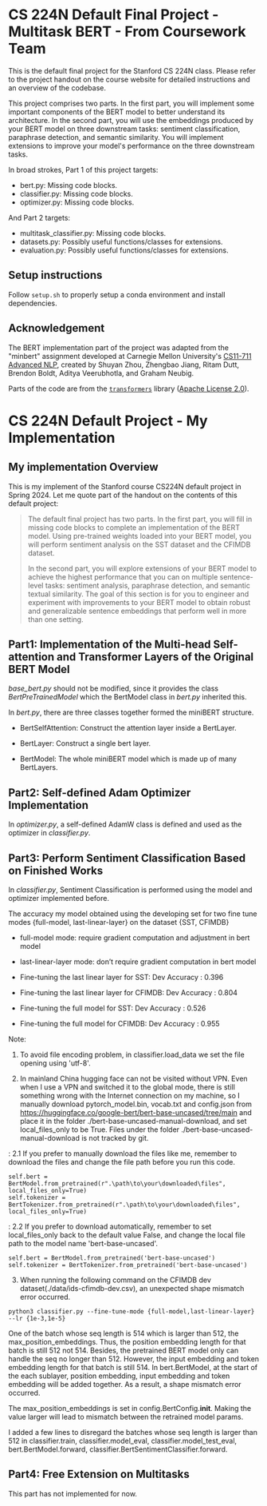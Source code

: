 # CS 224N Default Final Project - Multitask BERT - From Coursework Team

This is the default final project for the Stanford CS 224N class. Please refer to the project handout on the course website for detailed instructions and an overview of the codebase.

This project comprises two parts. In the first part, you will implement some important components of the BERT model to better understand its architecture. 
In the second part, you will use the embeddings produced by your BERT model on three downstream tasks: sentiment classification, paraphrase detection, and semantic similarity. You will implement extensions to improve your model's performance on the three downstream tasks.

In broad strokes, Part 1 of this project targets:
* bert.py: Missing code blocks.
* classifier.py: Missing code blocks.
* optimizer.py: Missing code blocks.

And Part 2 targets:
* multitask_classifier.py: Missing code blocks.
* datasets.py: Possibly useful functions/classes for extensions.
* evaluation.py: Possibly useful functions/classes for extensions.

## Setup instructions

Follow `setup.sh` to properly setup a conda environment and install dependencies.

## Acknowledgement

The BERT implementation part of the project was adapted from the "minbert" assignment developed at Carnegie Mellon University's [CS11-711 Advanced NLP](http://phontron.com/class/anlp2021/index.html),
created by Shuyan Zhou, Zhengbao Jiang, Ritam Dutt, Brendon Boldt, Aditya Veerubhotla, and Graham Neubig.

Parts of the code are from the [`transformers`](https://github.com/huggingface/transformers) library ([Apache License 2.0](./LICENSE)).




# CS 224N Default Project - My Implementation

## My implementation Overview

This is my implement of  the Stanford course CS224N default project in Spring 2024. Let me quote part of the handout on the contents of this default project:

>The default final project has two parts. In the first part, you will fill in missing code blocks to complete an implementation of the BERT model. Using pre-trained weights loaded into your BERT model, you will perform sentiment analysis on the SST dataset and the CFIMDB dataset.
>
>In the second part, you will explore extensions of your BERT model to achieve the highest performance that you can on multiple sentence-level tasks: sentiment analysis, paraphrase detection, and semantic textual similarity. The goal of this section is for you to engineer and experiment with improvements to your BERT model to obtain robust and generalizable sentence embeddings that perform well in more than one setting.

## Part1: Implementation of  the Multi-head Self-attention and Transformer Layers of the Original BERT Model

*base_bert.py* should not be modified, since it provides the class *BertPreTrainedModel* which the BertModel class in *bert.py* inherited this.

In *bert.py*, there are three classes together formed the miniBERT structure.

- BertSelfAttention: Construct the attention layer inside a BertLayer.

- BertLayer: Construct a single bert layer.

- BertModel: The whole miniBERT model which is made up of many BertLayers.

## Part2: Self-defined Adam Optimizer Implementation

In *optimizer.py*, a self-defined AdamW class is defined and used as the optimizer in *classifier.py*.

## Part3: Perform Sentiment Classification Based on Finished Works

In *classifier.py*, Sentiment Classification is performed using the model and optimizer implemented before.

The accuracy my model obtained using the developing set for two fine tune modes {full-model, last-linear-layer} on the dataset {SST, CFIMDB}

- full-model mode: require gradient computation and adjustment in bert model
- last-linear-layer mode: don’t require gradient computation in bert model

- Fine-tuning the last linear layer for SST: Dev Accuracy : 0.396
- Fine-tuning the last linear layer for CFIMDB: Dev Accuracy : 0.804
- Fine-tuning the full model for SST: Dev Accuracy : 0.526
- Fine-tuning the full model for CFIMDB: Dev Accuracy : 0.955

Note: 

1. To avoid file encoding problem, in classifier.load_data we set the file opening using 'utf-8'.

2. In mainland China hugging face can not be visited without VPN. Even when I use a VPN and switched it to the global mode, there is still something wrong with the Internet connection on my machine, so I manually download pytorch_model.bin, vocab.txt and config.json from https://huggingface.co/google-bert/bert-base-uncased/tree/main and place it in the folder ./bert-base-uncased-manual-download, and set local_files_only to be True. Files under the folder ./bert-base-uncased-manual-download is not tracked by git.

: 2.1 If you prefer to manually download the files like me, remember to download the files and change the file path before you run this code. 

```
self.bert = BertModel.from_pretrained(r".\path\to\your\downloaded\files", local_files_only=True)
self.tokenizer = BertTokenizer.from_pretrained(r".\path\to\your\downloaded\files", local_files_only=True)
```

: 2.2 If you prefer to download automatically, remember to set local_files_only back to the default value False, and change the local file path to the model name 'bert-base-uncased'.

```
self.bert = BertModel.from_pretrained('bert-base-uncased')
self.tokenizer = BertTokenizer.from_pretrained('bert-base-uncased')
```

3. When running the following command on the CFIMDB dev dataset(./data/ids-cfimdb-dev.csv), an unexpected shape mismatch error occurred. 

```
python3 classifier.py --fine-tune-mode {full-model,last-linear-layer} --lr {1e-3,1e-5}
```
One of the batch whose seq length is 514 which is larger than 512, the max_position_embeddings. Thus, the position embedding length for that batch is still 512 not 514. Besides, the pretrained BERT model only can handle the seq no longer than 512. However, the input embedding and token embedding length for that batch is still 514. In bert.BertModel, at the start of the each sublayer, position embedding, input embedding and token embedding will be added together. As a result, a shape mismatch error occurred.

The max_position_embeddings is set in config.BertConfig.__init__. Making the value larger will lead to mismatch between the retrained model params.

I added a few lines to disregard the batches whose seq length is larger than 512 in classifier.train, classifier.model_eval, classifier.model_test_eval, bert.BertModel.forward, classifier.BertSentimentClassifier.forward.

## Part4: Free Extension on Multitasks

This part has not implemented for now.
